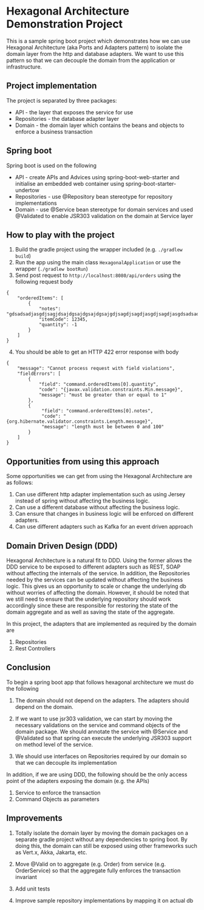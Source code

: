 
# Hexagonal Architecture Demonstration Project

This is a sample spring boot project which demonstrates how we can use Hexagonal Architecture (aka 
Ports and Adapters pattern) to isolate the domain layer from the http and database adapters.  We want to 
use this pattern so that we can decouple the domain from the application or infrastructure. 

## Project implementation

The project is separated by three packages:

* API - the layer that exposes the service for use
* Repositories - the database adapter layer
* Domain - the domain layer which contains the beans and objects to enforce a business transaction

## Spring boot

Spring boot is used on the following

* API - create APIs and Advices using spring-boot-web-starter and initialise an embedded web container using 
spring-boot-starter-undertow
* Repositories - use @Repository bean stereotype for repository implementations
* Domain - use @Service bean stereotype for domain services and used @Validated to enable JSR303 validation
on the domain at Service layer

## How to play with the project

1. Build the gradle project using the wrapper included (e.g. `./gradlew build`)
2. Run the app using the main class `HexagonalApplication` or 
use the wrapper (`./gradlew bootRun`)
3. Send post request to `http://localhost:8080/api/orders` using the following
request body 

```
{
	"orderedItems": [
		{
			"notes": "gdsadsadjasgdjsagjdsajdgsajdgsajdgsajgdjsagdjsagdjasgdjsagdjasgdsadsadsadsadsadsadsadsajdsdsdsdsdsdsdsds",
			"itemCode": 12345,
			"quantity": -1
		}
	]
}
```

4. You should be able to get an HTTP 422 error response with body

```
{
    "message": "Cannot process request with field violations",
    "fieldErrors": [
        {
            "field": "command.orderedItems[0].quantity",
            "code": "{javax.validation.constraints.Min.message}",
            "message": "must be greater than or equal to 1"
        },
        {
             "field": "command.orderedItems[0].notes",
             "code": "{org.hibernate.validator.constraints.Length.message}",
             "message": "length must be between 0 and 100"
        }
    ]
}
```

## Opportunities from using this approach

Some opportunities we can get from using the Hexagonal Architecture are as follows:

1. Can use different http adapter implementation such as using Jersey instead of
spring without affecting the business logic.
2. Can use a different database without affecting the business logic.
3. Can ensure that changes in business logic will be enforced on different adapters.
4. Can use different adapters such as Kafka for an event driven approach

## Domain Driven Design (DDD)

Hexagonal Architecture is a natural fit to DDD. Using the former allows the DDD
service to be exposed to different adapters such as REST, SOAP without affecting the
internals of the service. In addition, the Repositories needed by the services can be 
updated without affecting the business logic. This gives us an opportunity to scale or 
change the underlying db without worries of affecting the domain. However, it should be 
noted that we still need to ensure that the underlying repository should work accordingly
since these are responsible for restoring the state of the domain aggregate and as well
as saving the state of the aggregate.

In this project, the adapters that are implemented as required by the domain are

1. Repositories
2. Rest Controllers

## Conclusion

To begin a spring boot app that follows hexagonal architecture we must do the following

1. The domain should not depend on the adapters. The adapters should depend on the domain.

2. If we want to use jsr303 validation, we can start by moving the necessary validations on the
service and command objects of the domain package. We should annotate the service with @Service 
and @Validated so that spring can execute the underlying JSR303 support on method level of the 
service.

3. We should use interfaces on Repositories required by our domain so that we can decouple its
implementation

In addition, if we are using DDD, the following should be the only access point of the adapters 
exposing the domain (e.g. the APIs)

1. Service to enforce the transaction
2. Command Objects as parameters

## Improvements

1. Totally isolate the domain layer by moving the domain packages on a separate gradle project without
any dependencies to spring boot. By doing this, the domain can still be exposed using other frameworks
such as Vert.x, Akka, Jakarta, etc.

2. Move @Valid on to aggregate (e.g. Order) from service (e.g. OrderService) so that the aggregate fully
enforces the transaction invariant

3. Add unit tests

4. Improve sample repository implementations by mapping it on actual db